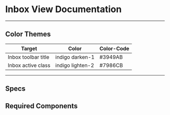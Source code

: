 # Inbox View Documentation

___

## Color Themes

| Target | Color | Color-Code |
|---|---|---|
| Inbox toolbar title | indigo darken-1 | #3949AB |
| Inbox active class | indigo lighten-2 | #7986CB |

___

## Specs

## Required Components

## 